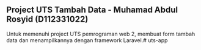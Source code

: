 ## Project UTS Tambah Data - Muhamad Abdul Rosyid (D112331022)

Untuk memenuhi project UTS pemrograman web 2, membuat form tambah data dan menampilkannya dengan framework Laravel.# uts-app
